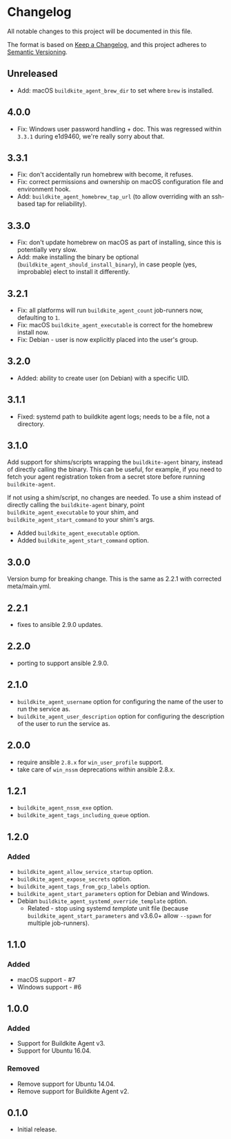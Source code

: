 # Changelog

All notable changes to this project will be documented in this file.

The format is based on [Keep a Changelog](https://keepachangelog.com/en/1.0.0/),
and this project adheres to [Semantic Versioning](https://semver.org/spec/v2.0.0.html).

## Unreleased

* Add: macOS `buildkite_agent_brew_dir` to set where `brew` is installed.

## 4.0.0

* Fix: Windows user password handling + doc. This was regressed within `3.3.1` during e1d9460, we're really sorry about that.

## 3.3.1

* Fix: don't accidentally run homebrew with become, it refuses.
* Fix: correct permissions and ownership on macOS configuration file and environment hook.
* Add: `buildkite_agent_homebrew_tap_url` (to allow overriding with an ssh-based tap for reliability).

## 3.3.0

* Fix: don't update homebrew on macOS as part of installing, since this is potentially very slow.
* Add: make installing the binary be optional (`buildkite_agent_should_install_binary`), in case people (yes, improbable) elect to install it differently.

## 3.2.1

* Fix: all platforms will run `buildkite_agent_count` job-runners now, defaulting to `1`.
* Fix: macOS `buildkite_agent_executable` is correct for the homebrew install now.
* Fix: Debian - user is now explicitly placed into the user's group.

## 3.2.0

* Added: ability to create user (on Debian) with a specific UID.

## 3.1.1

* Fixed: systemd path to buildkite agent logs; needs to be a file, not a directory.

## 3.1.0

Add support for shims/scripts wrapping the `buildkite-agent` binary, instead of directly calling the binary.
This can be useful, for example, if you need to fetch your agent registration token from a secret store before running `buildkite-agent`.

If not using a shim/script, no changes are needed.
To use a shim instead of directly calling the `buildkite-agent` binary, point `buildkite_agent_executable`
to your shim, and `buildkite_agent_start_command` to your shim's args.

* Added `buildkite_agent_executable` option.
* Added `buildkite_agent_start_command` option.

## 3.0.0

Version bump for breaking change. This is the same as 2.2.1 with corrected meta/main.yml.

## 2.2.1

* fixes to ansible 2.9.0 updates.

## 2.2.0

* porting to support ansible 2.9.0.

## 2.1.0

* `buildkite_agent_username` option for configuring the name of the user to run the service as.
* `buildkite_agent_user_description` option for configuring the description of the user to run the service as.

## 2.0.0

* require ansible `2.8.x` for `win_user_profile` support.
* take care of `win_nssm` deprecations within ansible 2.8.x.

## 1.2.1

* `buildkite_agent_nssm_exe` option.
* `buildkite_agent_tags_including_queue` option.

## 1.2.0

### Added

* `buildkite_agent_allow_service_startup` option.
* `buildkite_agent_expose_secrets` option.
* `buildkite_agent_tags_from_gcp_labels` option.
* `buildkite_agent_start_parameters` option for Debian and Windows.
* Debian `buildkite_agent_systemd_override_template` option.
  * Related - stop using systemd _template_ unit file (because `buildkite_agent_start_parameters` and v3.6.0+ allow `--spawn` for multiple job-runners).

## 1.1.0

### Added

* macOS support - #7
* Windows support - #6

## 1.0.0

### Added

* Support for Buildkite Agent v3.
* Support for Ubuntu 16.04.

### Removed

* Remove support for Ubuntu 14.04.
* Remove support for Buildkite Agent v2.

## 0.1.0

* Initial release.
